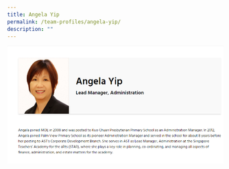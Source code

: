 ```yaml
---
title: Angela Yip
permalink: /team-profiles/angela-yip/
description: ""
---
```

![](/images/profileangela.png)